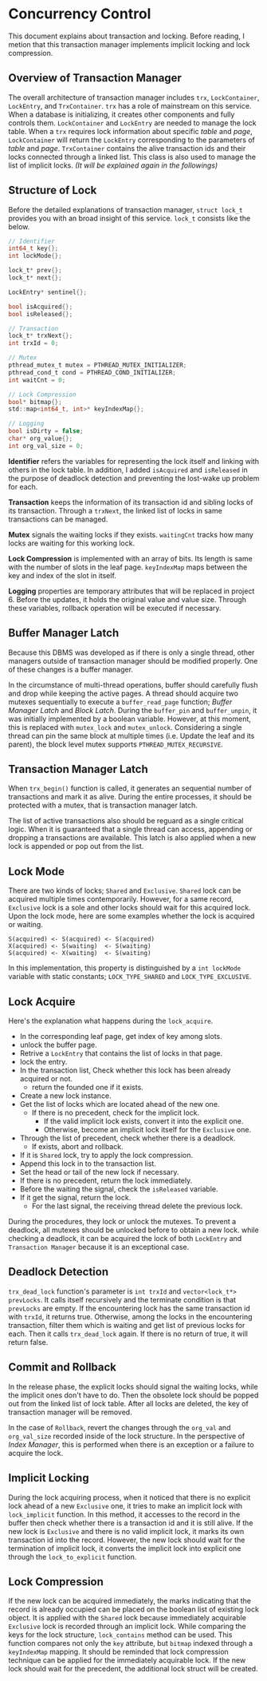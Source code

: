 # Concurrency Control

This document explains about transaction and locking.
Before reading, I metion that this transaction manager implements
implicit locking and lock compression.

## Overview of Transaction Manager

The overall architecture of transaction manager includes `trx`, `LockContainer`,
`LockEntry`, and `TrxContainer`. `trx` has a role of mainstream on this service.
When a database is initializing, it creates other components and fully controls them.
`LockContainer` and `LockEntry` are needed to manage the lock table. When a `trx`
requires lock information about specific *table* and *page*, `LockContainer` will return
the `LockEntry` corresponding to the parameters of *table* and *page*. `TrxContainer`
contains the alive transaction ids and their locks connected through a linked list.
This class is also used to manage the list of implicit locks. *(It will be explained
again in the followings)*

## Structure of Lock

Before the detailed explanations of transaction manager, `struct lock_t` provides
you with an broad insight of this service. `lock_t` consists like the below.

```c
// Identifier
int64_t key{};
int lockMode{};

lock_t* prev{};
lock_t* next{};

LockEntry* sentinel{};

bool isAcquired{};
bool isReleased{};

// Transaction
lock_t* trxNext{};
int trxId = 0;

// Mutex
pthread_mutex_t mutex = PTHREAD_MUTEX_INITIALIZER;
pthread_cond_t cond = PTHREAD_COND_INITIALIZER;
int waitCnt = 0;

// Lock Compression
bool* bitmap{};
std::map<int64_t, int>* keyIndexMap{};

// Logging
bool isDirty = false;
char* org_value{};
int org_val_size = 0;
```

**Identifier** refers the variables for representing the lock itself and
linking with others in the lock table. In addition, I added `isAcquired` and `isReleased`
in the purpose of deadlock detection and preventing the lost-wake up problem for each.

**Transaction** keeps the information of its transaction id and sibling locks of
its transaction. Through a `trxNext`, the linked list of locks in same
transactions can be managed.

**Mutex** signals the waiting locks if they exists. `waitingCnt` tracks how many
locks are waiting for this working lock.

**Lock Compression** is implemented with an array of bits. Its length is same
with the number of slots in the leaf page. `keyIndexMap` maps between the key and
index of the slot in itself.

**Logging** properties are temporary attributes that will be replaced in project 6.
Before the updates, it holds the original value and value size. Through these
variables, rollback operation will be executed if necessary.

## Buffer Manager Latch

Because this DBMS was developed as if there is only a single thread, other managers
outside of transaction manager should be modified properly. One of these changes
is a buffer manager.

In the circumstance of multi-thread operations, buffer should carefully flush and
drop while keeping the active pages. A thread should acquire two mutexes sequentially
to execute a `buffer_read_page` function; *Buffer Manager Latch* and *Block Latch*.
During the `buffer_pin` and `buffer_unpin`, it was initially implemented by a boolean
variable. However, at this moment, this is replaced with `mutex_lock` and `mutex_unlock`.
Considering a single thread can pin the same block at multiple times (i.e. Update the leaf
and its parent), the block level mutex supports `PTHREAD_MUTEX_RECURSIVE`.

## Transaction Manager Latch

When `trx_begin()` function is called, it generates an sequential number of 
transactions and mark it as alive. During the entire processes, it should be protected
with a mutex, that is transaction manager latch.

The list of active transactions also should be reguard as a single critical logic.
When it is guaranteed that a single thread can access, appending or dropping a
transactions are available. This latch is also applied when a new lock is appended
or pop out from the list.

## Lock Mode

There are two kinds of locks; `Shared` and `Exclusive`. `Shared` lock can be acquired
multiple times contemporarily. However, for a same record, `Exclusive` lock is a sole
and other locks should wait for this acquired lock. Upon the lock mode, here are
some examples whether the lock is acquired or waiting.

```text
S(acquired) <- S(acquired) <- S(acquired)
X(acquired) <- S(waiting)  <- S(waiting)
S(acquired) <- X(waiting)  <- S(waiting)
```

In this implementation, this property is distinguished by a `int lockMode` variable
with static constants; `LOCK_TYPE_SHARED` and `LOCK_TYPE_EXCLUSIVE`.

## Lock Acquire

Here's the explanation what happens during the `lock_acquire`.

* In the corresponding leaf page, get index of key among slots.
* unlock the buffer page.
* Retrive a `LockEntry` that contains the list of locks in that page.
* lock the entry.
* In the transaction list, Check whether this lock has been already acquired or not.
  * return the founded one if it exists.
* Create a new lock instance.
* Get the list of locks which are located ahead of the new one.
  * If there is no precedent, check for the implicit lock.
    * If the valid implicit lock exists, convert it into the explicit one.
    * Otherwise, become an implicit lock itself for the `Exclusive` one.
* Through the list of precedent, check whether there is a deadlock.
  * If exists, abort and rollback.
* If it is `Shared` lock, try to apply the lock compression.
* Append this lock in to the transaction list.
* Set the head or tail of the new lock if necessary.
* If there is no precedent, return the lock immediately.
* Before the waiting the signal, check the `isReleased` variable.
* If it get the signal, return the lock.
  * For the last signal, the receiving thread delete the previous lock.

During the procedures, they lock or unlock the mutexes. To prevent a deadlock,
all mutexes should be unlocked before to obtain a new lock. while checking a deadlock,
it can be acquired the lock of both `LockEntry` and `Transaction Manager` because
it is an exceptional case. 

## Deadlock Detection

`trx_dead_lock` function's parameter is `int trxId` and `vector<lock_t*> prevLocks`.
It calls itself recursively and the terminate condition is that `prevLocks` are empty.
If the encountering lock has the same transaction id with `trxId`, it returns true.
Otherwise, among the locks in the encountering transaction, filter them which is
waiting and get list of previous locks for each. Then it calls `trx_dead_lock` again.
If there is no return of true, it will return false.

## Commit and Rollback

In the release phase, the explicit locks should signal the waiting locks, while
the implicit ones don't have to do. Then the obsolete lock should be popped out
from the linked list of lock table. After all locks are deleted, the key of
transaction manager will be removed. 

In the case of `Rollback`, revert the changes through the `org_val` and
`org_val_size` recorded inside of the lock structure. In the perspective of *Index
Manager*, this is performed when there is an exception or a failure to acquire the lock.

## Implicit Locking

During the lock acquiring process, when it noticed that there is no explicit lock
ahead of a new `Exclusive` one, it tries to make an implicit lock with `lock_implicit`
function. In this method, it accesses to the record in the buffer then check
whether there is a transaction id and it is still alive. If the new lock is `Exclusive`
and there is no valid implicit lock, it marks its own transaction id into the record.
However, the new lock should wait for the termination of implicit lock, it converts
the implicit lock into explicit one through the `lock_to_explicit` function.

## Lock Compression

If the new lock can be acquired immediately, the marks indicating that the record
is already occupied can be placed on the boolean list of existing lock object.
It is applied with the `Shared` lock because immediately acquirable `Exclusive`
lock is recorded through an implicit lock. While comparing the keys for the lock
structure, `lock_contains` method can be used. This function compares not only 
the `key` attribute, but `bitmap` indexed through a `keyIndexMap` mapping.
It should be reminded that lock compression technique can be applied for the
immediately acquirable lock. If the new lock should wait for the precedent, the
additional lock struct will be created.